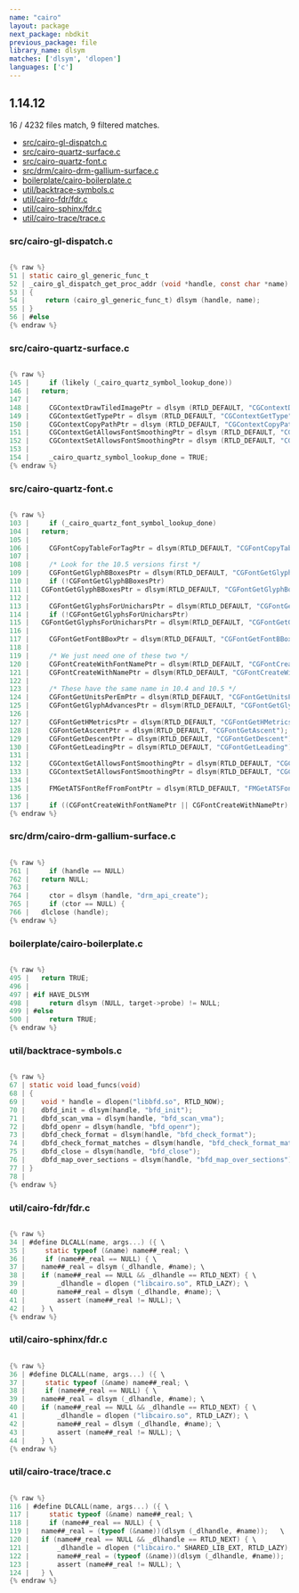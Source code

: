 ```yaml
---
name: "cairo"
layout: package
next_package: nbdkit
previous_package: file
library_name: dlsym
matches: ['dlsym', 'dlopen']
languages: ['c']
---
```

## 1.14.12
16 / 4232 files match, 9 filtered matches.

 - [src/cairo-gl-dispatch.c](#srccairo-gl-dispatchc)
 - [src/cairo-quartz-surface.c](#srccairo-quartz-surfacec)
 - [src/cairo-quartz-font.c](#srccairo-quartz-fontc)
 - [src/drm/cairo-drm-gallium-surface.c](#srcdrmcairo-drm-gallium-surfacec)
 - [boilerplate/cairo-boilerplate.c](#boilerplatecairo-boilerplatec)
 - [util/backtrace-symbols.c](#utilbacktrace-symbolsc)
 - [util/cairo-fdr/fdr.c](#utilcairo-fdrfdrc)
 - [util/cairo-sphinx/fdr.c](#utilcairo-sphinxfdrc)
 - [util/cairo-trace/trace.c](#utilcairo-tracetracec)

### src/cairo-gl-dispatch.c

```c

{% raw %}
51 | static cairo_gl_generic_func_t
52 | _cairo_gl_dispatch_get_proc_addr (void *handle, const char *name)
53 | {
54 |     return (cairo_gl_generic_func_t) dlsym (handle, name);
55 | }
56 | #else
{% endraw %}

```
### src/cairo-quartz-surface.c

```c

{% raw %}
145 |     if (likely (_cairo_quartz_symbol_lookup_done))
146 | 	return;
147 | 
148 |     CGContextDrawTiledImagePtr = dlsym (RTLD_DEFAULT, "CGContextDrawTiledImage");
149 |     CGContextGetTypePtr = dlsym (RTLD_DEFAULT, "CGContextGetType");
150 |     CGContextCopyPathPtr = dlsym (RTLD_DEFAULT, "CGContextCopyPath");
151 |     CGContextGetAllowsFontSmoothingPtr = dlsym (RTLD_DEFAULT, "CGContextGetAllowsFontSmoothing");
152 |     CGContextSetAllowsFontSmoothingPtr = dlsym (RTLD_DEFAULT, "CGContextSetAllowsFontSmoothing");
153 | 
154 |     _cairo_quartz_symbol_lookup_done = TRUE;
{% endraw %}

```
### src/cairo-quartz-font.c

```c

{% raw %}
103 |     if (_cairo_quartz_font_symbol_lookup_done)
104 | 	return;
105 | 
106 |     CGFontCopyTableForTagPtr = dlsym(RTLD_DEFAULT, "CGFontCopyTableForTag");
107 | 
108 |     /* Look for the 10.5 versions first */
109 |     CGFontGetGlyphBBoxesPtr = dlsym(RTLD_DEFAULT, "CGFontGetGlyphBBoxes");
110 |     if (!CGFontGetGlyphBBoxesPtr)
111 | 	CGFontGetGlyphBBoxesPtr = dlsym(RTLD_DEFAULT, "CGFontGetGlyphBoundingBoxes");
112 | 
113 |     CGFontGetGlyphsForUnicharsPtr = dlsym(RTLD_DEFAULT, "CGFontGetGlyphsForUnichars");
114 |     if (!CGFontGetGlyphsForUnicharsPtr)
115 | 	CGFontGetGlyphsForUnicharsPtr = dlsym(RTLD_DEFAULT, "CGFontGetGlyphsForUnicodes");
116 | 
117 |     CGFontGetFontBBoxPtr = dlsym(RTLD_DEFAULT, "CGFontGetFontBBox");
118 | 
119 |     /* We just need one of these two */
120 |     CGFontCreateWithFontNamePtr = dlsym(RTLD_DEFAULT, "CGFontCreateWithFontName");
121 |     CGFontCreateWithNamePtr = dlsym(RTLD_DEFAULT, "CGFontCreateWithName");
122 | 
123 |     /* These have the same name in 10.4 and 10.5 */
124 |     CGFontGetUnitsPerEmPtr = dlsym(RTLD_DEFAULT, "CGFontGetUnitsPerEm");
125 |     CGFontGetGlyphAdvancesPtr = dlsym(RTLD_DEFAULT, "CGFontGetGlyphAdvances");
126 | 
127 |     CGFontGetHMetricsPtr = dlsym(RTLD_DEFAULT, "CGFontGetHMetrics");
128 |     CGFontGetAscentPtr = dlsym(RTLD_DEFAULT, "CGFontGetAscent");
129 |     CGFontGetDescentPtr = dlsym(RTLD_DEFAULT, "CGFontGetDescent");
130 |     CGFontGetLeadingPtr = dlsym(RTLD_DEFAULT, "CGFontGetLeading");
131 | 
132 |     CGContextGetAllowsFontSmoothingPtr = dlsym(RTLD_DEFAULT, "CGContextGetAllowsFontSmoothing");
133 |     CGContextSetAllowsFontSmoothingPtr = dlsym(RTLD_DEFAULT, "CGContextSetAllowsFontSmoothing");
134 | 
135 |     FMGetATSFontRefFromFontPtr = dlsym(RTLD_DEFAULT, "FMGetATSFontRefFromFont");
136 | 
137 |     if ((CGFontCreateWithFontNamePtr || CGFontCreateWithNamePtr) &&
{% endraw %}

```
### src/drm/cairo-drm-gallium-surface.c

```c

{% raw %}
761 |     if (handle == NULL)
762 | 	return NULL;
763 | 
764 |     ctor = dlsym (handle, "drm_api_create");
765 |     if (ctor == NULL) {
766 | 	dlclose (handle);
{% endraw %}

```
### boilerplate/cairo-boilerplate.c

```c

{% raw %}
495 | 	return TRUE;
496 | 
497 | #if HAVE_DLSYM
498 |     return dlsym (NULL, target->probe) != NULL;
499 | #else
500 |     return TRUE;
{% endraw %}

```
### util/backtrace-symbols.c

```c

{% raw %}
67 | static void load_funcs(void)
68 | {
69 | 	void * handle = dlopen("libbfd.so", RTLD_NOW);
70 | 	dbfd_init = dlsym(handle, "bfd_init");
71 | 	dbfd_scan_vma = dlsym(handle, "bfd_scan_vma");
72 | 	dbfd_openr = dlsym(handle, "bfd_openr");
73 | 	dbfd_check_format = dlsym(handle, "bfd_check_format");
74 | 	dbfd_check_format_matches = dlsym(handle, "bfd_check_format_matches");
75 | 	dbfd_close = dlsym(handle, "bfd_close");
76 | 	dbfd_map_over_sections = dlsym(handle, "bfd_map_over_sections");
77 | }
78 | 
{% endraw %}

```
### util/cairo-fdr/fdr.c

```c

{% raw %}
34 | #define DLCALL(name, args...) ({ \
35 |     static typeof (&name) name##_real; \
36 |     if (name##_real == NULL) { \
37 | 	name##_real = dlsym (_dlhandle, #name); \
38 | 	if (name##_real == NULL && _dlhandle == RTLD_NEXT) { \
39 | 	    _dlhandle = dlopen ("libcairo.so", RTLD_LAZY); \
40 | 	    name##_real = dlsym (_dlhandle, #name); \
41 | 	    assert (name##_real != NULL); \
42 | 	} \
{% endraw %}

```
### util/cairo-sphinx/fdr.c

```c

{% raw %}
36 | #define DLCALL(name, args...) ({ \
37 |     static typeof (&name) name##_real; \
38 |     if (name##_real == NULL) { \
39 | 	name##_real = dlsym (_dlhandle, #name); \
40 | 	if (name##_real == NULL && _dlhandle == RTLD_NEXT) { \
41 | 	    _dlhandle = dlopen ("libcairo.so", RTLD_LAZY); \
42 | 	    name##_real = dlsym (_dlhandle, #name); \
43 | 	    assert (name##_real != NULL); \
44 | 	} \
{% endraw %}

```
### util/cairo-trace/trace.c

```c

{% raw %}
116 | #define DLCALL(name, args...) ({ \
117 |     static typeof (&name) name##_real; \
118 |     if (name##_real == NULL) { \
119 | 	name##_real = (typeof (&name))(dlsym (_dlhandle, #name));	\
120 | 	if (name##_real == NULL && _dlhandle == RTLD_NEXT) { \
121 | 	    _dlhandle = dlopen ("libcairo." SHARED_LIB_EXT, RTLD_LAZY); \
122 | 	    name##_real = (typeof (&name))(dlsym (_dlhandle, #name));	\
123 | 	    assert (name##_real != NULL); \
124 | 	} \
{% endraw %}

```
